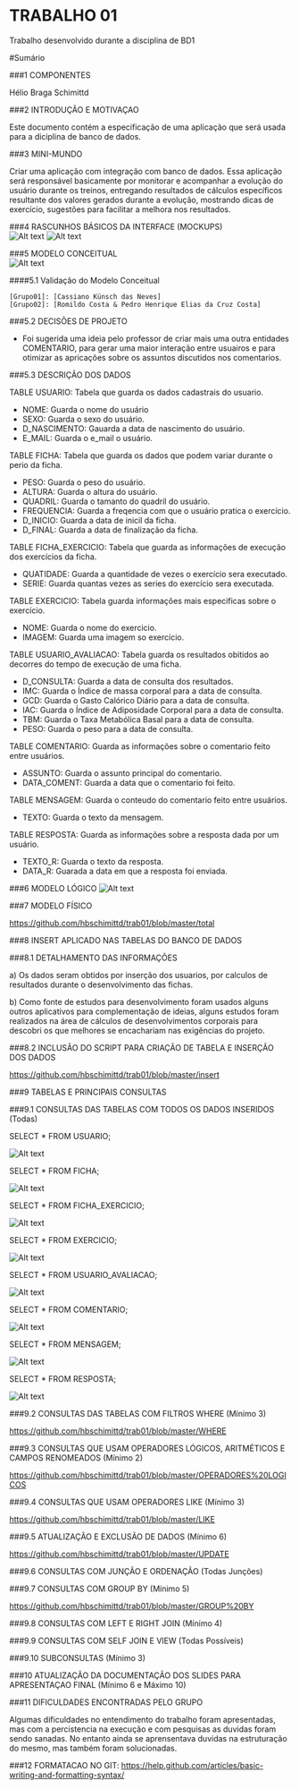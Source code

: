 # TRABALHO 01
Trabalho desenvolvido durante a disciplina de BD1

#Sumário

###1	COMPONENTES<br>

Hélio Braga Schimittd<br>

###2	INTRODUÇÃO E MOTIVAÇAO<br>

Este documento contém a especificação de uma aplicação que será usada para a diciplina de banco de dados.  <br>

###3	MINI-MUNDO<br>

Criar uma aplicação com integração com banco de dados. Essa aplicação será responsável basicamente por monitorar e acompanhar a evolução do usuário durante os treinos, entregando resultados de cálculos específicos resultante dos valores gerados durante a evolução, mostrando dicas de exercício, sugestões para facilitar a melhora nos resultados.  <br>

###4	RASCUNHOS BÁSICOS DA INTERFACE (MOCKUPS)<br>
![Alt text](https://github.com/hbschimittd/trab01/blob/master/moc%201.png "Title")
![Alt text](https://github.com/hbschimittd/trab01/blob/master/mocf.png "Title")

###5 MODELO CONCEITUAL<br>
![Alt text](https://github.com/hbschimittd/trab01/blob/master/conceitual1.jpg "Title")

####5.1 Validação do Modelo Conceitual

    [Grupo01]: [Cassiano Künsch das Neves]
    [Grupo02]: [Romildo Costa & Pedro Henrique Elias da Cruz Costa]
    
###5.2 DECISÕES DE PROJETO

- Foi sugerida uma ideia pelo professor de criar mais uma outra entidades COMENTARIO, para gerar uma maior interação entre usuairos e para otimizar as apricações sobre os assuntos discutidos nos comentarios.

###5.3 DESCRIÇÃO DOS DADOS

TABLE USUARIO: Tabela que guarda os dados cadastrais do usuario.
- NOME: Guarda o nome do usuário
- SEXO: Guarda o sexo do usuário.
- D_NASCIMENTO: Gauarda a data de nascimento do usuário.
- E_MAIL: Guarda o e_mail o usuário.

TABLE FICHA: Tabela que guarda os dados que podem variar durante o perio da ficha.
- PESO: Guarda o peso do usuário.
- ALTURA: Guarda o altura do usuário.
- QUADRIL: Guarda o tamanto do quadril do usuário.
- FREQUENCIA: Guarda a freqencia com que o usuário pratica o exercício.
- D_INICIO: Guarda a data de inicil da ficha.
- D_FINAL: Guarda a data de finalização da ficha.

TABLE FICHA_EXERCICIO: Tabela que guarda as informações de execução dos exercícios da ficha.
- QUATIDADE: Guarda a quantidade de vezes o exercício sera executado.
- SERIE: Guarda quantas vezes as series do exercício sera executada.

TABLE EXERCICIO: Tabela guarda informações mais especificas sobre o exercício.
- NOME: Guarda o nome do exercicio.
- IMAGEM: Guarda uma imagem so exercício.

TABLE USUARIO_AVALIACAO: Tabela guarda os resultados obitidos ao decorres do tempo de execução de uma ficha.
- D_CONSULTA: Guarda a data de consulta dos resultados.
- IMC: Guarda o Índice de massa corporal para a data de consulta.
- GCD: Guarda o Gasto Calórico Diário para a data de consulta.
- IAC: Guarda o Índice de Adiposidade Corporal para a data de consulta.
- TBM: Guarda o Taxa Metabólica Basal para a data de consulta.
- PESO: Guarda o peso para a data de consulta.

TABLE COMENTARIO: Guarda as informações sobre o comentario feito entre usuários.
- ASSUNTO: Guarda o assunto principal do comentario.
- DATA_COMENT: Guarda a data que o comentario foi feito.

TABLE MENSAGEM: Guarda o conteudo do comentario feito entre usuários.
- TEXTO: Guarda o texto da mensagem.

TABLE RESPOSTA: Guarda as informações sobre a resposta dada por um usuário.
- TEXTO_R: Guarda o texto da resposta.
- DATA_R: Guarada a data em que a resposta foi enviada. 

###6 MODELO LÓGICO
![Alt text](https://github.com/hbschimittd/trab01/blob/master/logico1.jpg "Title")

###7 MODELO FÍSICO

https://github.com/hbschimittd/trab01/blob/master/total

###8 INSERT APLICADO NAS TABELAS DO BANCO DE DADOS

###8.1 DETALHAMENTO DAS INFORMAÇÕES

a) Os dados seram obtidos por inserção dos usuarios, por calculos de resultados durante o desenvolvimento das fichas.

b) Como fonte de estudos para desenvolvimento foram usados alguns outros aplicativos para complementação de ideias, alguns estudos foram realizados na área de cálculos de desenvolvimentos corporais para descobri os que melhores se encachariam nas exigências do projeto.
    
###8.2 INCLUSÃO DO SCRIPT PARA CRIAÇÃO DE TABELA E INSERÇÃO DOS DADOS

https://github.com/hbschimittd/trab01/blob/master/insert
    
###9 TABELAS E PRINCIPAIS CONSULTAS

###9.1 CONSULTAS DAS TABELAS COM TODOS OS DADOS INSERIDOS (Todas) 


SELECT * FROM USUARIO; 

![Alt text](https://github.com/hbschimittd/trab01/blob/master/select1.png "Title")

SELECT * FROM FICHA; 

![Alt text](https://github.com/hbschimittd/trab01/blob/master/select2.png "Title")

SELECT * FROM FICHA_EXERCICIO; 

![Alt text](https://github.com/hbschimittd/trab01/blob/master/select3.png "Title")

SELECT * FROM EXERCICIO; 

![Alt text](https://github.com/hbschimittd/trab01/blob/master/select4.png "Title")

SELECT * FROM USUARIO_AVALIACAO; 

![Alt text](https://github.com/hbschimittd/trab01/blob/master/select5.png "Title")

SELECT * FROM COMENTARIO; 

![Alt text](https://github.com/hbschimittd/trab01/blob/master/select6.png "Title")

SELECT * FROM MENSAGEM; 

![Alt text](https://github.com/hbschimittd/trab01/blob/master/select7.png "Title")

SELECT * FROM RESPOSTA; 

![Alt text](https://github.com/hbschimittd/trab01/blob/master/select8.png "Title")

###9.2 CONSULTAS DAS TABELAS COM FILTROS WHERE (Mínimo 3)

https://github.com/hbschimittd/trab01/blob/master/WHERE

###9.3 CONSULTAS QUE USAM OPERADORES LÓGICOS, ARITMÉTICOS E CAMPOS RENOMEADOS (Mínimo 2)

https://github.com/hbschimittd/trab01/blob/master/OPERADORES%20LOGICOS

###9.4 CONSULTAS QUE USAM OPERADORES LIKE (Mínimo 3) 

https://github.com/hbschimittd/trab01/blob/master/LIKE

###9.5 ATUALIZAÇÃO E EXCLUSÃO DE DADOS (Mínimo 6)

https://github.com/hbschimittd/trab01/blob/master/UPDATE

###9.6 CONSULTAS COM JUNÇÃO E ORDENAÇÃO (Todas Junções)
    
###9.7 CONSULTAS COM GROUP BY (Mínimo 5)

https://github.com/hbschimittd/trab01/blob/master/GROUP%20BY

###9.8 CONSULTAS COM LEFT E RIGHT JOIN (Mínimo 4)

###9.9 CONSULTAS COM SELF JOIN E VIEW (Todas Possíveis)

###9.10 SUBCONSULTAS (Mínimo 3)
    
###10 ATUALIZAÇÃO DA DOCUMENTAÇÃO DOS SLIDES PARA APRESENTAÇAO FINAL (Mínimo 6 e Máximo 10)

###11 DIFICULDADES ENCONTRADAS PELO GRUPO

Algumas dificuldades no entendimento do trabalho foram apresentadas, mas com a percistencia na execução e com pesquisas as duvidas foram sendo sanadas. No entanto ainda se aprensentava duvidas na estruturação do mesmo, mas também foram solucionadas.

###12 FORMATACAO NO GIT: https://help.github.com/articles/basic-writing-and-formatting-syntax/

